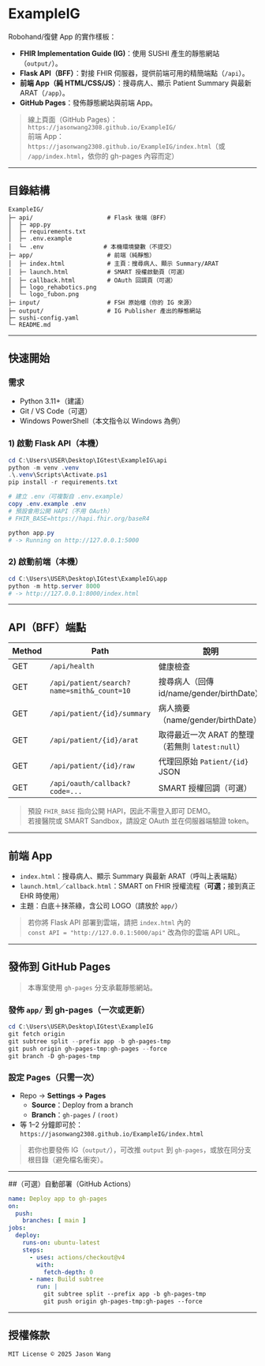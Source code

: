 # ExampleIG

Robohand/復健 App 的實作樣板：  
- **FHIR Implementation Guide (IG)**：使用 SUSHI 產生的靜態網站（`output/`）。  
- **Flask API（BFF）**：對接 FHIR 伺服器，提供前端可用的精簡端點（`/api`）。  
- **前端 App（純 HTML/CSS/JS）**：搜尋病人、顯示 Patient Summary 與最新 ARAT（`/app`）。  
- **GitHub Pages**：發佈靜態網站與前端 App。

> 線上頁面（GitHub Pages）：  
> `https://jasonwang2308.github.io/ExampleIG/`  
> 前端 App：  
> `https://jasonwang2308.github.io/ExampleIG/index.html`（或 `/app/index.html`，依你的 gh-pages 內容而定）

---

## 目錄結構

```
ExampleIG/
├─ api/                     # Flask 後端（BFF）
│  ├─ app.py
│  ├─ requirements.txt
│  ├─ .env.example
│  └─ .env                 # 本機環境變數（不提交）
├─ app/                     # 前端（純靜態）
│  ├─ index.html            # 主頁：搜尋病人、顯示 Summary/ARAT
│  ├─ launch.html           # SMART 授權啟動頁（可選）
│  ├─ callback.html         # OAuth 回調頁（可選）
│  ├─ logo_rehabotics.png
│  └─ logo_fubon.png
├─ input/                   # FSH 原始檔（你的 IG 來源）
├─ output/                  # IG Publisher 產出的靜態網站
├─ sushi-config.yaml
└─ README.md
```

---

## 快速開始

### 需求
- Python 3.11+（建議）
- Git / VS Code（可選）
- Windows PowerShell（本文指令以 Windows 為例）

### 1) 啟動 Flask API（本機）
```powershell
cd C:\Users\USER\Desktop\IGtest\ExampleIG\api
python -m venv .venv
.\.venv\Scripts\Activate.ps1
pip install -r requirements.txt

# 建立 .env（可複製自 .env.example）
copy .env.example .env
# 預設會用公開 HAPI（不用 OAuth）
# FHIR_BASE=https://hapi.fhir.org/baseR4

python app.py
# -> Running on http://127.0.0.1:5000
```

### 2) 啟動前端（本機）
```powershell
cd C:\Users\USER\Desktop\IGtest\ExampleIG\app
python -m http.server 8000
# -> http://127.0.0.1:8000/index.html
```

---

## API（BFF）端點

| Method | Path | 說明 |
|---|---|---|
| GET | `/api/health` | 健康檢查 |
| GET | `/api/patient/search?name=smith&_count=10` | 搜尋病人（回傳 id/name/gender/birthDate） |
| GET | `/api/patient/{id}/summary` | 病人摘要（name/gender/birthDate） |
| GET | `/api/patient/{id}/arat` | 取得最近一次 ARAT 的整理（若無則 `latest:null`） |
| GET | `/api/patient/{id}/raw` | 代理回原始 `Patient/{id}` JSON |
| GET | `/api/oauth/callback?code=...` | SMART 授權回調（可選） |

> 預設 `FHIR_BASE` 指向公開 HAPI，因此不需登入即可 DEMO。  
> 若接醫院或 SMART Sandbox，請設定 OAuth 並在伺服器端驗證 token。

---

## 前端 App

- `index.html`：搜尋病人、顯示 Summary 與最新 ARAT（呼叫上表端點）
- `launch.html`／`callback.html`：SMART on FHIR 授權流程（**可選**；接到真正 EHR 時使用）
- 主題：白底＋抹茶綠，含公司 LOGO（請放於 `app/`）

> 若你將 Flask API 部署到雲端，請把 `index.html` 內的  
> `const API = "http://127.0.0.1:5000/api"` 改為你的雲端 API URL。

---

## 發佈到 GitHub Pages

> 本專案使用 `gh-pages` 分支承載靜態網站。

### 發佈 `app/` 到 gh-pages（一次或更新）
```powershell
cd C:\Users\USER\Desktop\IGtest\ExampleIG
git fetch origin
git subtree split --prefix app -b gh-pages-tmp
git push origin gh-pages-tmp:gh-pages --force
git branch -D gh-pages-tmp
```

### 設定 Pages（只需一次）
- Repo → **Settings → Pages**
  - **Source**：Deploy from a branch
  - **Branch**：`gh-pages` / `(root)`
- 等 1–2 分鐘即可於：  
  `https://jasonwang2308.github.io/ExampleIG/index.html`

> 若你也要發佈 IG（`output/`），可改推 `output` 到 `gh-pages`，或放在同分支根目錄（避免檔名衝突）。

---

##（可選）自動部署（GitHub Actions）

```yaml
name: Deploy app to gh-pages
on:
  push:
    branches: [ main ]
jobs:
  deploy:
    runs-on: ubuntu-latest
    steps:
      - uses: actions/checkout@v4
        with:
          fetch-depth: 0
      - name: Build subtree
        run: |
          git subtree split --prefix app -b gh-pages-tmp
          git push origin gh-pages-tmp:gh-pages --force
```

---

## 授權條款

```
MIT License © 2025 Jason Wang
```
